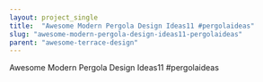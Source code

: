 ```yaml
---
layout: project_single
title:  "Awesome Modern Pergola Design Ideas11 #pergolaideas"
slug: "awesome-modern-pergola-design-ideas11-pergolaideas"
parent: "awesome-terrace-design"
---
```

Awesome Modern Pergola Design Ideas11 #pergolaideas